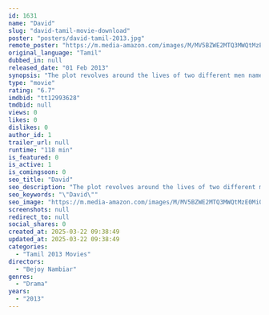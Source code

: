 ```yaml
---
id: 1631
name: "David"
slug: "david-tamil-movie-download"
poster: "posters/david-tamil-2013.jpg"
remote_poster: "https://m.media-amazon.com/images/M/MV5BZWE2MTQ3MWQtMzE0Mi00N2VlLWI5MzMtYWY4OGJiYjAxYzdkXkEyXkFqcGc@._V1_SX300.jpg"
original_language: "Tamil"
dubbed_in: null
released_date: "01 Feb 2013"
synopsis: "The plot revolves around the lives of two different men named David, who are about to take a step which is going to change their lives forever."
type: "movie"
rating: "6.7"
imdbid: "tt12993628"
tmdbid: null
views: 0
likes: 0
dislikes: 0
author_id: 1
trailer_url: null
runtime: "118 min"
is_featured: 0
is_active: 1
is_comingsoon: 0
seo_title: "David"
seo_description: "The plot revolves around the lives of two different men named David, who are about to take a step which is going to change their lives forever."
seo_keywords: "\"David\""
seo_image: "https://m.media-amazon.com/images/M/MV5BZWE2MTQ3MWQtMzE0Mi00N2VlLWI5MzMtYWY4OGJiYjAxYzdkXkEyXkFqcGc@._V1_SX300.jpg"
screenshots: null
redirect_to: null
social_shares: 0
created_at: 2025-03-22 09:38:49
updated_at: 2025-03-22 09:38:49
categories:
  - "Tamil 2013 Movies"
directors:
  - "Bejoy Nambiar"
genres:
  - "Drama"
years:
  - "2013"
---
```

